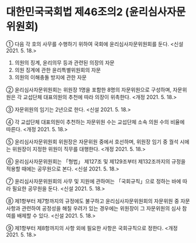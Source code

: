 # 대한민국국회법 제46조의2 (윤리심사자문위원회)

① 다음 각 호의 사무를 수행하기 위하여 국회에 윤리심사자문위원회를 둔다. <신설 2021. 5. 18.>

1. 의원의 징계, 윤리의무 등과 관련된 의장의 자문  
2. 의원 징계에 관한 윤리특별위원회의 자문  
3. 의원의 이해충돌 방지에 관한 자문

② 윤리심사자문위원회는 위원장 1명을 포함한 8명의 자문위원으로 구성하며, 자문위원은 각 교섭단체 대표의원의 추천에 따라 의장이 위촉한다. <개정 2021. 5. 18.>

③ 자문위원의 임기는 2년으로 한다. <신설 2021. 5. 18.>

④ 각 교섭단체 대표의원이 추천하는 자문위원 수는 교섭단체 소속 의원 수의 비율에 따른다. <개정 2021. 5. 18.>

⑤ 윤리심사자문위원회 위원장은 자문위원 중에서 호선하며, 위원장 임기 중 궐석 시에는 위원장이 지정한 위원이 직무를 대행한다. <개정 2021. 5. 18.>

⑥ 윤리심사자문위원회는 「형법」 제127조 및 제129조부터 제132조까지의 규정을 적용할 때에는 공무원으로 본다. <신설 2021. 5. 18.>

⑦ 윤리심사자문위원회의 사무 및 지원에 관하여는 「국회규칙」으로 정하는 바에 따라 필요한 공무원을 둔다. <신설 2021. 5. 18.>

⑧ 제1항부터 제7항까지의 규정에도 불구하고 윤리심사자문위원회의 자문위원 중 자문 사항과 관련하여 공정성을 해칠 우려가 있는 경우에는 위원장이 그 자문위원의 심사 참여를 배제할 수 있다. <신설 2021. 5. 18.>

⑨ 제1항부터 제8항까지의 사항 외에 필요한 사항은 국회규칙으로 정한다. <개정 2021. 5. 18.>
